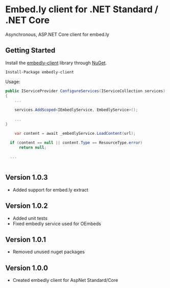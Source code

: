 # Embed.ly client for .NET Standard / .NET Core

Asynchronous, ASP.NET Core client for embed.ly

## Getting Started
Install the [embedly-client](https://www.nuget.org/packages/embedly-client) library through [NuGet](https://nuget.org).

    Install-Package embedly-client

Usage:

```csharp
public IServiceProvider ConfigureServices(IServiceCollection services)
{
	...
	
	services.AddScoped<IEmbedlyService, EmbedlyService>();
	
	...
}
```

```csharp
	var content = await _embedlyService.LoadContent(url);

  if (content == null || content.Type == ResourceType.error)
      return null;
      
  ...
  
```

## Version 1.0.3
* Added support for embed.ly extract

## Version 1.0.2
* Added unit tests
* Fixed embedly service used for OEmbeds

## Version 1.0.1
* Removed unused nuget packages

## Version 1.0.0
* Created embedly client for AspNet Standard/Core



